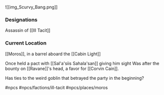 ![[img_Scurvy_Bang.png]]

### Designations
Assassin of [[Ill Tacit]] 

### Current Location
[[Moros]], in a barrel aboard the [[Cabin Light]]

Once held a pact with [[Sal'a'siis Sahala'san]] giving him sight
Was after the bounty on [[Ravane]]'s head, a favor for [[Corvin Cain]].

Has ties to the weird goblin that betrayed the party in the beginning?


#npcs #npcs/factions/ill-tacit #npcs/places/moros 